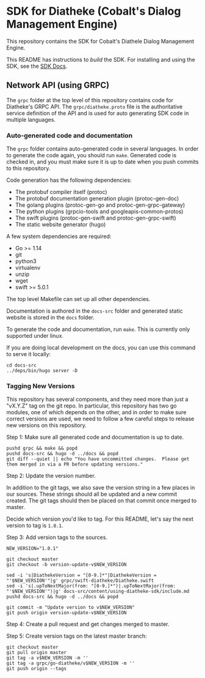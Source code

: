 # SDK for Diatheke (Cobalt's Dialog Management Engine)

This repository contains the SDK for Cobalt's Diathele Dialog Management Engine.

This README has instructions to _build_ the SDK.  For installing and using the
SDK, see the [SDK Docs](https://cobaltspeech.github.io/sdk-diatheke).

## Network API (using GRPC)

The `grpc` folder at the top level of this repository contains code for Diatheke's
GRPC API.  The `grpc/diatheke.proto` file is the authoritative service definition of
the API and is used for auto generating SDK code in multiple languages.

### Auto-generated code and documentation

The `grpc` folder contains auto-generated code in several languages.  In order
to generate the code again, you should run `make`.  Generated code is checked
in, and you must make sure it is up to date when you push commits to this
repository.

Code generation has the following dependencies:
  - The protobuf compiler itself (protoc)
  - The protobuf documentation generation plugin (protoc-gen-doc)
  - The golang plugins (protoc-gen-go and protoc-gen-grpc-gateway)
  - The python plugins (grpcio-tools and googleapis-common-protos)
  - The swift plugins (protoc-gen-swift and protoc-gen-grpc-swift)
  - The static website generator (hugo)

A few system dependencies are required:
  - Go >= 1.14
  - git
  - python3
  - virtualenv
  - unzip
  - wget
  - swift >= 5.0.1

The top level Makefile can set up all other dependencies.

Documentation is authored in the `docs-src` folder and generated static website
is stored in the `docs` folder.

To generate the code and documentation, run `make`.  This is currently only
supported under linux.

If you are doing local development on the docs, you can use this command to
serve it locally:

```
cd docs-src
../deps/bin/hugo server -D
```

### Tagging New Versions

This repository has several components, and they need more than just a "vX.Y.Z"
tag on the git repo.  In particular, this repository has two go modules, one of
which depends on the other, and in order to make sure correct versions are used,
we need to follow a few careful steps to release new versions on this
repository.

Step 1: Make sure all generated code and documentation is up to date.

```
pushd grpc && make && popd
pushd docs-src && hugo -d ../docs && popd
git diff --quiet || echo "You have uncommitted changes.  Please get them merged in via a PR before updating versions."
```

Step 2: Update the version number.

In addition to the git tags, we also save the version string in a few places in
our sources.  These strings should all be updated and a new commit created.  The
git tags should then be placed on that commit once merged to master.

Decide which version you'd like to tag. For this README, let's say the next
version to tag is `1.0.1`.

Step 3: Add version tags to the sources.

```
NEW_VERSION="1.0.1"

git checkout master
git checkout -b version-update-v$NEW_VERSION

sed -i 's|DiathekeVersion = "[0-9.]*"|DiathekeVersion = "'$NEW_VERSION'"|g' grpc/swift-diatheke/Diatheke.swift
sed -i 's|.upToNextMajor(from: "[0-9.]*")|.upToNextMajor(from: "'$NEW_VERSION'")|g' docs-src/content/using-diatheke-sdk/include.md
pushd docs-src && hugo -d ../docs && popd

git commit -m "Update version to v$NEW_VERSION"
git push origin version-update-v$NEW_VERSION
```

Step 4: Create a pull request and get changes merged to master.

Step 5: Create version tags on the latest master branch:

```
git checkout master
git pull origin master
git tag -a v$NEW_VERSION -m ''
git tag -a grpc/go-diatheke/v$NEW_VERSION -m ''
git push origin --tags
```
